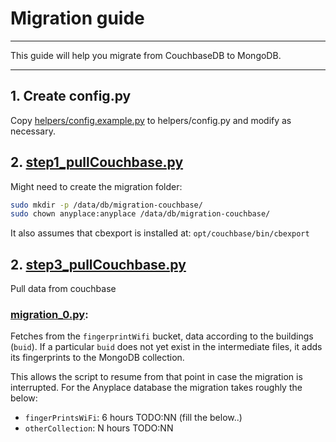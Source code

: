 # Migration guide

***
This guide will help you migrate from CouchbaseDB to MongoDB.
***

## 1. Create config.py
Copy [helpers/config.example.py](helpers/config.example.py) to helpers/config.py
and modify as necessary.

## 2. [step1_pullCouchbase.py](step1_pullCouchbase.py)

Might need to create the migration folder:
```bash
sudo mkdir -p /data/db/migration-couchbase/
sudo chown anyplace:anyplace /data/db/migration-couchbase/
```

It also assumes that cbexport is installed at:
`opt/couchbase/bin/cbexport`

## 2. [step3_pullCouchbase.py](step1_pullCouchbase.py)

Pull data from couchbase

### [migration_0.py](migration_0.py):
Fetches from the `fingerprintWifi` bucket, data according to the buildings (`buid`).
If a particular `buid` does not yet exist in the intermediate files, it adds its fingerprints
to the MongoDB collection.

This allows the script to resume from that point in case the migration is interrupted.
For the Anyplace database the migration takes roughly the below:
- `fingerPrintsWiFi`: 6 hours TODO:NN (fill the below..)
- `otherCollection`: N hours TODO:NN

